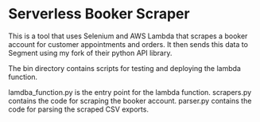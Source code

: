 # Serverless Booker Scraper

This is a tool that uses Selenium and AWS Lambda that scrapes a booker account for customer appointments and orders.
It then sends this data to Segment using my fork of their python API library.

The bin directory contains scripts for testing and deploying the lambda function.

lamdba_function.py is the entry point for the lambda function.
scrapers.py contains the code for scraping the booker account.
parser.py contains the code for parsing the scraped CSV exports.